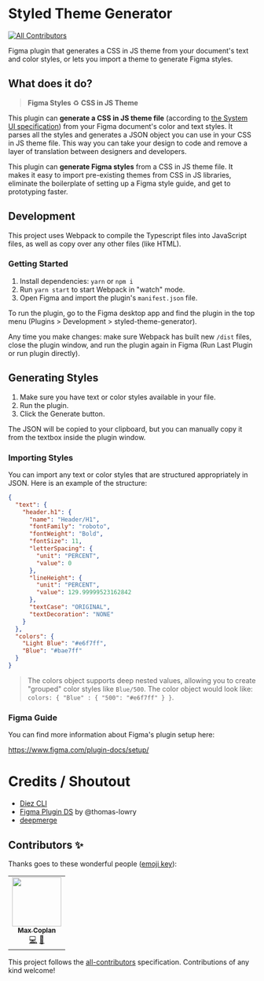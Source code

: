 # Styled Theme Generator
<!-- ALL-CONTRIBUTORS-BADGE:START - Do not remove or modify this section -->
[![All Contributors](https://img.shields.io/badge/all_contributors-1-orange.svg?style=flat-square)](#contributors-)
<!-- ALL-CONTRIBUTORS-BADGE:END -->

Figma plugin that generates a CSS in JS theme from your document's text and color styles, or lets you import a theme to generate Figma styles.

## What does it do?

> **Figma Styles** ♻️ **CSS in JS Theme**

This plugin can **generate a CSS in JS theme file** (according to [the System UI specification](https://system-ui.com/theme)) from your Figma document's color and text styles. It parses all the styles and generates a JSON object you can use in your CSS in JS theme file. This way you can take your design to code and remove a layer of translation between designers and developers.

This plugin can **generate Figma styles** from a CSS in JS theme file. It makes it easy to import pre-existing themes from CSS in JS libraries, eliminate the boilerplate of setting up a Figma style guide, and get to prototyping faster.

## Development

This project uses Webpack to compile the Typescript files into JavaScript files, as well as copy over any other files (like HTML).

### Getting Started

1. Install dependencies: `yarn` or `npm i`
2. Run `yarn start` to start Webpack in "watch" mode.
3. Open Figma and import the plugin's `manifest.json` file.

To run the plugin, go to the Figma desktop app and find the plugin in the top menu (Plugins > Development > styled-theme-generator).

Any time you make changes: make sure Webpack has built new `/dist` files, close the plugin window, and run the plugin again in Figma (Run Last Plugin or run plugin directly).

## Generating Styles

1. Make sure you have text or color styles available in your file.
1. Run the plugin.
1. Click the Generate button.

The JSON will be copied to your clipboard, but you can manually copy it from the textbox inside the plugin window.

### Importing Styles

You can import any text or color styles that are structured appropriately in JSON. Here is an example of the structure:

```json
{
  "text": {
    "header.h1": {
      "name": "Header/H1",
      "fontFamily": "roboto",
      "fontWeight": "Bold",
      "fontSize": 11,
      "letterSpacing": {
        "unit": "PERCENT",
        "value": 0
      },
      "lineHeight": {
        "unit": "PERCENT",
        "value": 129.99999523162842
      },
      "textCase": "ORIGINAL",
      "textDecoration": "NONE"
    }
  },
  "colors": {
    "Light Blue": "#e6f7ff",
    "Blue": "#bae7ff"
  }
}
```

> The colors object supports deep nested values, allowing you to create "grouped" color styles like `Blue/500`. The color object would look like: `colors: { "Blue" : { "500": "#e6f7ff" } }`.

### Figma Guide

You can find more information about Figma's plugin setup here:

https://www.figma.com/plugin-docs/setup/

# Credits / Shoutout

- [Diez CLI](https://github.com/diez/diez/blob/7c224a3cb8d66262191da3aef12a1a4144bc39bc/src/extractors/extractors/src/extractors/figma.ts)
- [Figma Plugin DS](https://github.com/thomas-lowry/figma-plugin-ds) by @thomas-lowry
- [deepmerge](https://github.com/TehShrike/deepmerge)

## Contributors ✨

Thanks goes to these wonderful people ([emoji key](https://allcontributors.org/docs/en/emoji-key)):

<!-- ALL-CONTRIBUTORS-LIST:START - Do not remove or modify this section -->
<!-- prettier-ignore-start -->
<!-- markdownlint-disable -->
<table>
  <tr>
    <td align="center"><a href="https://www.linkedin.com/in/max-coplan-136a9a6b/"><img src="https://avatars3.githubusercontent.com/u/5297725?v=4" width="100px;" alt=""/><br /><sub><b>Max Coplan</b></sub></a><br /><a href="https://github.com/whoisryosuke/styled-theme-generator/commits?author=vegerot" title="Code">💻</a> <a href="https://github.com/whoisryosuke/styled-theme-generator/issues?q=author%3Avegerot" title="Bug reports">🐛</a></td>
  </tr>
</table>

<!-- markdownlint-enable -->
<!-- prettier-ignore-end -->
<!-- ALL-CONTRIBUTORS-LIST:END -->

This project follows the [all-contributors](https://github.com/all-contributors/all-contributors) specification. Contributions of any kind welcome!